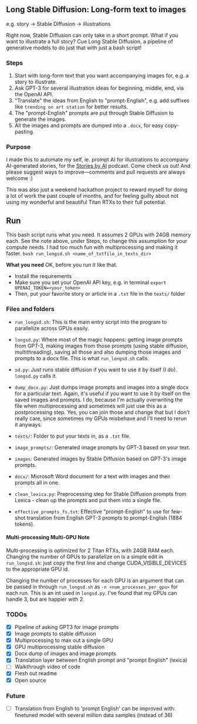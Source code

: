 ## Long Stable Diffusion: Long-form text to images
e.g. story -> Stable Diffusion -> illustrations

Right now, Stable Diffusion can only take in a short prompt. What if you want to illustrate a full story? Cue Long Stable Diffusion, a pipeline of generative models to do just that with just a bash script!

### Steps
1. Start with long-form text that you want accompanying images for, e.g. a story to illustrate.
2. Ask GPT-3 for several illustration ideas for beginning, middle, end, via the OpenAI API.
3. "Translate" the ideas from English to "prompt-English", e.g. add suffixes like `trending on art station` for better results.
4. The "prompt-English" prompts are put through Stable Diffusion to generate the images.
5. All the images and prompts are dumped into a `.docx`, for easy copy-pasting.

### Purpose
I made this to automate my self, ie. prompt AI for illustrations to accompany AI-generated stories, for the [Stories by AI](https://storiesby.ai/) podcast. Come check us out! And please suggest ways to improve—comments and pull requests are always welcome :) 

This was also just a weekend hackathon project to reward myself for doing a lot of work the past couple of months, and for feeling guilty about not using my wonderful and beautiful Titan RTXs to their full potential.

## Run
This bash script runs what you need. It assumes 2 GPUs with 24GB memory each. See the note above, under Steps, to change this assumption for your compute needs. I had too much fun with multiprocessing and making it faster.
`bash run_longsd.sh <name_of_txtfile_in_texts_dir>`

**What you need**
OK, before you run it like that. 
- Install the requirements
- Make sure you set your OpenAI API key, e.g. in terminal `export OPENAI_TOKEN=<your_token>`
- Then, put your favorite story or article in a `.txt` file in the `texts/` folder

### Files and folders
- `run_longsd.sh`: This is the main entry script into the program to parallelize across GPUs easily.
- `longsd.py`: Where most of the magic happens: getting image prompts from GPT-3, making images from those prompts (using stable diffusion, multithreading), saving all those and also dumping those images and prompts to a docx file. This is what `run_longsd.sh` calls.
- `sd.py`: Just runs stable diffusion if you want to use it by itself (I do). `longsd.py` calls it.
- `dump_docx.py`: Just dumps image prompts and images into a single docx for a particular text. Again, it's useful if you want to use it by itself on the saved images and prompts. I do, because I'm actually overwriting the file when multiprocessing and sometimes will just use this as a postprocessing step. Yes, you can join those and change that but I don't really care, since sometimes my GPUs misbehave and I'll need to rerun it anyways.

- `texts/`: Folder to put your texts in, as a `.txt` file.
- `image_prompts/`: Generated image prompts by GPT-3 based on your text.
- `images`: Generated images by Stable Diffusion based on GPT-3's image prompts.
- `docx/`: Microsoft Word document for a text with images and their prompts all in one.

- `clean_lexica.py`: Preprocessing step for Stable Diffusion prompts from Lexica - clean up the prompts and put them into a single file.
- `effective_prompts_fs.txt`: Effective "prompt-English" to use for few-shot translation from English GPT-3 prompts to prompt-English (1884 tokens).

#### Multi-processing Multi-GPU Note
Multi-processing is optimized for 2 Titan RTXs, with 24GB RAM each. Changing the number of GPUs to parallelize on is a simple edit in `run_longsd.sh`: just copy the first line and change CUDA_VISIBLE_DEVICES to the appropriate GPU id. 

Changing the number of processes for each GPU is an argument that can be passed in through `run_longsd.sh` as `-n <num_processes_per_gpu>` for each run. This is an int used in `longsd.py`. I've found that my GPUs can handle 3, but are happier with 2.

### TODOs
- [x] Pipeline of asking GPT3 for image prompts
- [x] Image prompts to stable diffusion
- [x] Multiprocessing to max out a single GPU
- [x] GPU multiprocessing stable diffusion
- [x] Docx dump of images and image prompts
- [x] Translation layer between English prompt and "prompt English" (lexica)
- [ ] Walkthrough video of code
- [x] Flesh out readme
- [x] Open source

### Future
- [ ] Translation from English to 'prompt English' can be improved with: finetuned model with several million data samples (instead of 36)
